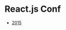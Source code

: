 # React.js Conf

* [2015](https://www.youtube.com/playlist?list=PLb0IAmt7-GS1cbw4qonlQztYV1TAW0sCr)
